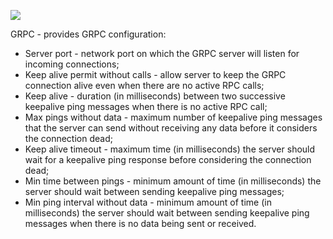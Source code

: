 ![](https://img.thingsboard.io/gateway/dashboard/gateway-dashboard-grpc-conf.png)

GRPC - provides GRPC configuration:
- Server port - network port on which the GRPC server will listen for incoming connections;
- Keep alive permit without calls - allow server to keep the GRPC connection alive even when there are no active RPC calls;
- Keep alive - duration (in milliseconds) between two successive keepalive ping messages when there is no active RPC call;
- Max pings without data - maximum number of keepalive ping messages that the server can send without receiving any data before it considers the connection dead;
- Keep alive timeout - maximum time (in milliseconds) the server should wait for a keepalive ping response before considering the connection dead;
- Min time between pings - minimum amount of time (in milliseconds) the server should wait between sending keepalive ping messages;
- Min ping interval without data - minimum amount of time (in milliseconds) the server should wait between sending keepalive ping messages when there is no data being sent or received.